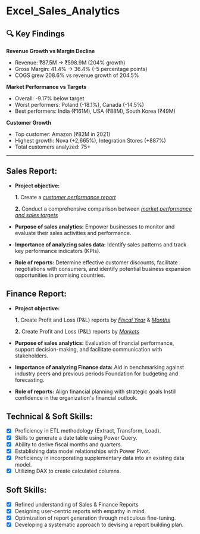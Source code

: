 # Excel_Sales_Analytics

## 🔍 Key Findings

**Revenue Growth vs Margin Decline**
- Revenue: ₹87.5M → ₹598.9M (204% growth)
- Gross Margin: 41.4% → 36.4% (-5 percentage points)
- COGS grew 208.6% vs revenue growth of 204.5%

**Market Performance vs Targets**
- Overall: -9.17% below target
- Worst performers: Poland (-18.1%), Canada (-14.5%)
- Best performers: India (₹161M), USA (₹88M), South Korea (₹49M)

**Customer Growth**
- Top customer: Amazon (₹82M in 2021)
- Highest growth: Nova (+2,665%), Integration Stores (+887%)
- Total customers analyzed: 75+

---

## Sales Report:

- **Project objective:** 

   **1.** Create a _[customer performance report](https://github.com/radhapnair/Excel_Sales_Analytics/blob/main/Customer%20Performance%20Report.pdf)_ 

   **2.** Conduct a comprehensive comparison between _[market performance and sales targets](https://github.com/radhapnair/Excel_Sales_Analytics/blob/main/Market%20Performance%20vs%20Target%20Report.pdf)_

- **Purpose of sales analytics:** Empower businesses to monitor and evaluate their sales activities and performance.

- **Importance of analyzing sales data:** Identify sales patterns and track key performance indicators (KPIs).

- **Role of reports:** Determine effective customer discounts, facilitate negotiations with consumers, and identify potential business expansion opportunities in promising countries.

## Finance Report:

- **Project objective:** 

   **1.** Create Profit and Loss (P&L) reports by _[Fiscal Year](https://github.com/radhapnair/Excel_Sales_Analytics/blob/main/P%26L%20Statement%20by%20Fiscal%20Year.pdf)_ & _[Months](https://github.com/radhapnair/Excel_Sales_Analytics/blob/main/P%26L%20Statement%20by%20Months.pdf)_ 

  **2.** Create Profit and Loss (P&L) reports by _[Markets](https://github.com/radhapnair/Excel_Sales_Analytics/blob/main/P%26L%20Statement%20by%20Markets.pdf)_

- **Purpose of sales analytics:** Evaluation of financial performance, support decision-making, and facilitate communication with stakeholders.

- **Importance of analyzing Finance data:** Aid in benchmarking against industry peers and previous periods Foundation for budgeting and forecasting.

- **Role of reports:** Align financial planning with strategic goals Instill confidence in the organization's financial outlook.

## Technical & Soft Skills:
- [x]	Proficiency in ETL methodology (Extract, Transform, Load).
- [x]	Skills to generate a date table using Power Query.
- [x]	Ability to derive fiscal months and quarters.
- [x]	Establishing data model relationships with Power Pivot.
- [x]	Proficiency in incorporating supplementary data into an existing data model.
- [x]	Utilizing DAX to create calculated columns.

## Soft Skills:
- [x]	Refined understanding of Sales & Finance Reports
- [x]	Designing user-centric reports with empathy in mind.
- [x]	Optimization of report generation through meticulous fine-tuning.
- [x]	Developing a systematic approach to devising a report building plan.
